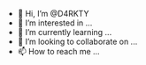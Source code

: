 - 👋 Hi, I’m @D4RKTY
- 👀 I’m interested in ...
- 🌱 I’m currently learning ...
- 💞️ I’m looking to collaborate on ...
- 📫 How to reach me ...

<!---
D4RKTY/D4RKTY is a ✨ special ✨ repository because its `README.md` (this file) appears on your GitHub profile.
You can click the Preview link to take a look at your changes.
--->
